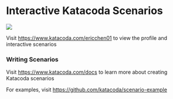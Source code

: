 # Interactive Katacoda Scenarios

[![](http://shields.katacoda.com/katacoda/ericchen01/count.svg)](https://www.katacoda.com/ericchen01 "Get your profile on Katacoda.com")

Visit https://www.katacoda.com/ericchen01 to view the profile and interactive scenarios

### Writing Scenarios
Visit https://www.katacoda.com/docs to learn more about creating Katacoda scenarios

For examples, visit https://github.com/katacoda/scenario-example
